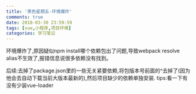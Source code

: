 ```yaml
---
title: '黑色星期五-环境爆炸'
comments: true
date: 2018-03-30 23:59:59
tags: [vue,小程序,项目环境]
categories: 学习笔记
---
```


环境爆炸了,原因疑似npm install哪个依赖包出了问题,导致webpack resolve alias不生效了,报错信息说很多依赖没有找到。
<!-- ![bug](https://t1.aixinxi.net/o_1c9tj2ri4ib0qve1d1qnhrlh6a.png-j.jpg) -->
后续:去掉了package.json里的一些无关紧要依赖,将包版本号前面的^去掉了(因为他会去自动下载当前大版本最新的),然后项目缺少的依赖单独安装.
tips:看一下有没有少装vue-loader 
<!-- more -->

